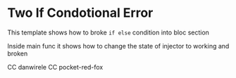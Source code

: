# Two If Condotional Error 

This template shows how to broke `if else` condition into bloc section

Inside main func it shows how to change the state of injector to working and broken

СС danwirele
CC pocket-red-fox

